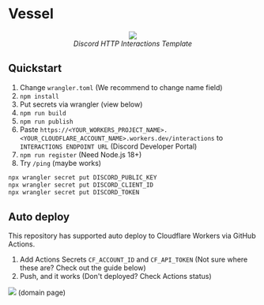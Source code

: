 # Vessel

<div align="center">
  <img src="https://i.imgur.com/WuhFlQI.png"><br>
  <i>Discord HTTP Interactions Template</i>
</div>

## Quickstart

1. Change `wrangler.toml` (We recommend to change name field)
2. `npm install`
3. Put secrets via wrangler (view below)
4. `npm run build`
5. `npm run publish`
6. Paste `https://<YOUR_WORKERS_PROJECT_NAME>.<YOUR_CLOUDFLARE_ACCOUNT_NAME>.workers.dev/interactions` to `INTERACTIONS ENDPOINT URL` (Discord Developer Portal)
7. `npm run register` (Need Node.js 18+)
8. Try `/ping` (maybe works)

```sh
npx wrangler secret put DISCORD_PUBLIC_KEY
npx wrangler secret put DISCORD_CLIENT_ID
npx wrangler secret put DISCORD_TOKEN
```

## Auto deploy

This repository has supported auto deploy to Cloudflare Workers via GitHub Actions.

1. Add Actions Secrets `CF_ACCOUNT_ID` and `CF_API_TOKEN` (Not sure where these are? Check out the guide below)
2. Push, and it works (Don't deployed? Check Actions status)

![](https://i.imgur.com/ZJFL2PJ.png) (domain page)
